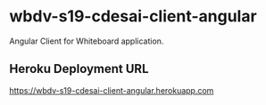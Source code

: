 # wbdv-s19-cdesai-client-angular
Angular Client for Whiteboard application.

## Heroku Deployment URL
https://wbdv-s19-cdesai-client-angular.herokuapp.com
